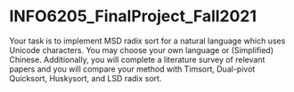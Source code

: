 # INFO6205_FinalProject_Fall2021
Your task is to implement MSD radix sort for a natural language which uses Unicode characters.  You may choose your own language or (Simplified) Chinese. Additionally, you will complete a  literature survey of relevant papers and you will compare your method with Timsort, Dual-pivot  Quicksort, Huskysort, and LSD radix sort. 
